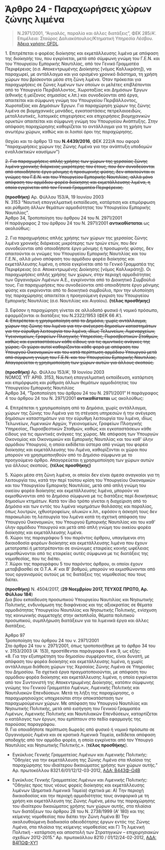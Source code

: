 # Άρθρο 24 - Παραχωρήσεις χώρων ζώνης λιμένα

>Ν.2971/2001, “Αιγιαλός, παραλία και άλλες διατάξεις”, ΦΕΚ 285/A'. Επιμέλεια: Σταύρος Δαλιακόπουλος/Κτηματική Υπηρεσία Λέσβου. [Άδεια χρήσης GFDL](http://www.gnu.org/licenses/fdl.html).

1\. Επιτρέπεται ο φορέας διοίκησης και εκμετάλλευσης λιμένα με απόφαση της διοίκησής του, που εγκρίνεται, μετά από σύμφωνη γνώμη του Γ.Ε.Ν. και του Υπουργείου Εμπορικής Ναυτιλίας, από τον Γενικό Γραμματέα Περιφέρειας (σ.σ. Αποκεντρωμένης Διοίκησης [νόμος Καλλικράτη]), να παραχωρεί, με αντάλλαγμα και για ορισμένο χρονικό διάστημα, τη χρήση χώρων που βρίσκονται μέσα στη ζώνη λιμένα. Όταν πρόκειται για παραχωρήσεις σε ζώνες λιμένων των οποίων οι μελέτες επιβλέπονται από το Υπουργείο Περιβάλλοντος, Χωροταξίας και Δημόσιων Έργων (εθνικής ή μείζονος σημασίας κ.λπ.) και συνοδεύονται από έργα, απαιτείται και σύμφωνη γνώμη του Υπουργείου Περιβάλλοντος, Χωροταξίας και Δημόσιων Έργων. Για παραχώρηση χώρων της ζώνης λιμένα σε βιομηχανικές μονάδες, εγκαταστάσεις πετρελαιοειδών, μεταλλευτικές, λατομικές επιχειρήσεις και επιχειρήσεις βιομηχανικών ορυκτών απαιτείται και σύμφωνη γνώμη του Υπουργείου Ανάπτυξης. Στην απόφαση παραχώρησης καθορίζεται το αντάλλαγμα για τη χρήση των ανωτέρω χώρων, καθώς και οι λοιποί όροι της παραχώρησης.

(Ισχύει και το άρθρο 13 του **Ν.4439/2016**, ΦΕΚ 222/Α που αφορά "παραχωρήσεις χώρων της Ζώνης Λιμένα για την ανάπτυξη υποδομών εναλλακτικών καυσίμων")

~~2\. Για παραχωρήσεις απλής χρήσης των χώρων της χερσαίας ζώνης λιμένα χρονικής διάρκειας μικρότερης του έτους, που δεν συνοδεύονται από οποιοδήποτε έργο μόνιμης ή προσωρινής φύσης, δεν απαιτούνται οι γνώμες του Γ.Ε.Ν. και του Υπουργείου Εμπορικής Ναυτιλίας, αλλά μόνο απόφαση του αρμόδιου φορέα διοίκησης και εκμετάλλευσης λιμένα, η οποία εγκρίνεται από τον Γενικό Γραμματέα Περιφέρειας.~~  

**(προσθήκη)** Αρ. Φύλλου 153/Α, 19 Ιουνίου 2003  
Ν. 3153 “Ναυτική επαγγελματική εκπαίδευση, κατάρτιση και επιμόρφωση και ρύθμιση άλλων θεμάτων αρμοδιότητας του Υπουργείου Εμπορικής Ναυτιλίας”.  
Άρθρο 34, Τροποποίηση του άρθρου 24 του Ν. 2971/2001  
Η παράγραφος 2 του άρθρου 24 του Ν. 2971/2001 **αντικαθίσταται** ως ακολούθως:  

2\. Για παραχωρήσεις απλής χρήσης των χώρων της χερσαίας ζώνης λιμένα χρονικής διάρκειας μικρότερης των τριών ετών, που δεν συνοδεύονται από οποιοδήποτε έργο μόνιμης ή προσωρινής φύσης, δεν απαιτούνται οι γνώμες του Υπουργείου Εμπορικής Ναυτιλίας και του Γ.Ε.Ν., αλλά μόνο απόφαση του αρμόδιου φορέα διοίκησης και εκμετάλλευσης λιμένα, η οποία εγκρίνεται από το Γενικό Γραμματέα της Περιφέρειας (σ.σ. Αποκεντρωμένης Διοίκησης [νόμος Καλλικράτη]). Οι παραχωρήσεις απλής χρήσης των χώρων, στην περιοχή αρμοδιότητας των Οργανισμών Λιμένων Α.Ε., εγκρίνονται από το Διοικητικό Συμβούλιό τους. Για παραχωρήσεις που συνοδεύονται από οποιοδήποτε έργο μόνιμης φύσης και εγκρίνονται από το διοικητικό συμβούλιο, πριν την υλοποίηση της παραχώρησης απαιτείται η προηγούμενη έγκριση του Υπουργείου Εμπορικής Ναυτιλίας (σ.σ. Ναυτιλίας και Αιγαίου). **(τέλος προσθήκης)**

3\. Εφόσον η παραχώρηση γίνεται σε αλλοδαπό φυσικό ή νομικό πρόσωπο, εφαρμόζονται οι διατάξεις του Ν.2322/1953 (ΦΕΚ 66 Α').  
~~4\. Επιτρέπεται η χρησιμοποίηση από το Δημόσιο, χωρίς αντάλλαγμα, χώρων της ζώνης του λιμένα για την ανέγερση δημοσίων καταστημάτων για την εύρυθμη λειτουργία του λιμένα, ιδίως Τελωνείων, Λιμεναρχείων, Υγειονομείων, Γραφείων Πλοηγικής Υπηρεσίας, Πυροσβεστικών Σταθμών, καθώς και εγκαταστάσεων κάθε είδους για τις αμυντικές ανάγκες της χώρας. Οι χώροι αυτοί καθορίζονται κάθε φορά με απόφαση του Υπουργού Οικονομικών και του κατά περίπτωση αρμόδιου Υπουργού μετά από σύμφωνη γνώμη του Γ.Ε.Ν. και του Υπουργείου Εμπορικής Ναυτιλίας. Απαγορεύεται η χρησιμοποίηση των χώρων αυτών για άλλους σκοπούς.~~  

**(προσθήκη)** Αρ. Φύλλου 153/Α', 19 Ιουνίου 2003  
ΝΟΜΟΣ ΥΠ' ΑΡΙΘ. 3153, Ναυτική επαγγελματική εκπαίδευση, κατάρτιση και επιμόρφωση και ρύθμιση άλλων θεμάτων αρμοδιότητας του Υπουργείου Εμπορικής Ναυτιλίας    
Άρθρο 34, “Τροποποίηση του άρθρου 24 του Ν. 2971/2001” Η παράγραφος 4 του άρθρου 24 του Ν. 2971/2001 **αντικαθίσταται** ως ακολούθως:  

4\. Επιτρέπεται η χρησιμοποίηση από το Δημόσιο, χωρίς αντάλλαγμα, χώρων της ζώνης του Λιμένα για τη στέγαση υπηρεσιών ή την ανέγερση δημόσιων καταστημάτων για την εύρυθμη λειτουργία του λιμένα, ιδίως Τελωνείων, Λιμενικών Αρχών, Υγειονομείων, Γραφείων Πλοηγικής Υπηρεσίας, Πυροσβεστικών Σταθμών, καθώς και εγκαταστάσεων κάθε είδους για τις αμυντικές ανάγκες της χώρας. Με απόφαση των Υπουργών Οικονομίας και Οικονομικών και Εμπορικής Ναυτιλίας και του καθ' ύλην αρμόδιου Υπουργού, η οποία εκδίδεται ύστερα από γνώμη του φορέα διοίκησης και εκμετάλλευσης του Λιμένα, καθορίζονται οι χώροι που μπορούν να χρησιμοποιηθούν από το Δημόσιο σύμφωνα με το προηγούμενο άρθρο. Απαγορεύεται η χρησιμοποίηση των χώρων αυτών για άλλους σκοπούς. **(τέλος προσθήκης)**  

5\. Χώροι μέσα στη ζώνη λιμένα, οι οποίοι δεν είναι άμεσα αναγκαίοι για τη λειτουργία του, κατά την περί τούτου κρίση του Υπουργείου Οικονομικών και του Υπουργείου Εμπορικής Ναυτιλίας,  μετά από απλή γνώμη του οικείου φορέα διοίκησης και εκμετάλλευσης λιμένα, μπορούν να εκμισθώνονται από το Δημόσιο σύμφωνα με τις διατάξεις περί διοικήσεως δημοσίων κτημάτων. Κατά τον ίδιο τρόπο γίνεται η διαχείριση από το Δημόσιο και των εντός του λιμένα νομημάτων θαλάσσης και παραλίας, όπως λουτρών, ιχθυοτροφείων, αλυκών κ.λπ., εφόσον η άσκησή τους δεν παρακωλύει τη λειτουργία του λιμένα κατά τη σχετική απόφαση του Υπουργού Οικονομικών, του Υπουργού Εμπορικής Ναυτιλίας και του καθ' ύλην αρμόδιου Υπουργού και μετά από απλή γνώμη του οικείου φορέα διοίκησης και εκμετάλλευσης λιμένα.  
6\. Χώροι της παραγράφου 5 του παρόντος άρθρου, υπαγόμενοι στη δικαιοδοσία φορέων διοίκησης και εκμετάλλευσης λιμένα που έχουν μετατραπεί ή μετατρέπονται σε ανώνυμες εταιρείες κοινής ωφέλειας εκμισθώνονται από τις εταιρείες αυτές σύμφωνα με τις διατάξεις της νομοθεσίας, που τις διέπει.  
7\. Χώροι της παραγράφου 5 του παρόντος άρθρου, οι οποίοι έχουν μεταβιβασθεί σε Ο.Τ.Α. A' και B' βαθμού, μπορούν να εκμισθώνονται από τους οργανισμούς αυτούς με τις διατάξεις της νομοθεσίας που τους διέπει.  

**(προσθήκη)**
N. 4504/2017, (**29 Νοεμβρίου 2017, ΤΕΥΧΟΣ  ΠΡΩΤΟ, Αρ. Φύλλου 184**)  
Δια βίου εκπαίδευση προσωπικού Υπουργείου Ναυτιλίας και Νησιωτικής Πολιτικής, ενδυνάμωση της διαφάνειας και της αξιοκρατίας σε θέματα αρμοδιότητας Υπουργείου Ναυτιλίας και Νησιωτικής Πολιτικής, ενίσχυση της κοινωνικής συμμετοχής στην ακτοπλοΐα, θέματα πολιτικού προσωπικού, συμπλήρωση διατάξεων για τα λιμενικά έργα και άλλες διατάξεις. 

Άρθρο 97  
Τροποποίηση του άρθρου 24 του ν. 2971/2001  
Στο άρθρο 24 του ν. 2971/2001, όπως τροποποιήθηκε με το άρθρο 34 του ν. 3153/2003 (Α΄ 153), προστίθενται παράγραφοι 8 και 9, ως εξής:  
«8. Για την εξυπηρέτηση του δημοσίου συμφέροντος, είναι δυνατή, με απόφαση του φορέα διοίκησης και εκμετάλλευσης λιμένα, η χωρίς αντάλλαγμα διάθεση χώρων της Χερσαίας Ζώνης Λιμένα σε Υπηρεσίες του Δημοσίου. Τα σχετικά έργα πραγματοποιούνται, με απόφαση του αρμόδιου φορέα διοίκησης και εκμετάλλευσης λιμένα, η οποία εγκρίνεται από τον Συντονιστή της Αποκεντρωμένης Διοίκησης, κατόπιν σύμφωνης γνώμης του Γενικού Γραμματέα Λιμένων, Λιμενικής Πολιτικής και Ναυτιλιακών Επενδύσεων. Μετά τη λήξη της παραχώρησης, ο παραχωρησιούχος υποχρεούται στην αποκατάσταση των παραχωρούμενων χώρων. Με απόφαση του Υπουργού Ναυτιλίας και Νησιωτικής Πολιτικής, μετά από εισήγηση του Γενικού Γραμματέα Λιμένων, Λιμενικής Πολιτικής και Ναυτιλιακών Επενδύσεων, καταρτίζεται ο κατάλογος των έργων, που εμπίπτουν στο πεδίο εφαρμογής της παρούσας παραγράφου.  
9. Για οποιαδήποτε περίπτωση δωρεάς από φυσικό ή νομικό πρόσωπο σε Οργανισμούς Λιμένα και σε κρατικά Λιμενικά Ταμεία, εκδίδεται απόφαση αποδοχής από τον αρμόδιο φορέα, η οποία εγκρίνεται από τον Υπουργό Ναυτιλίας και Νησιωτικής Πολιτικής.». (**τέλος προσθήκης**).

- Εγκύκλιος Γενικής Γραμματείας Λιμένων και Λιμενικής Πολιτικής: "Οδηγίες για την εκμετάλλευση της Ζώνης Λιμένα στα πλαίσια της παραχώρησης του ιδιαίτερου δικαιώματος χρήσης των χώρων αυτής." Αρ. πρωτοκόλλου 8321.6/01/12/12-03-2012, [ΑΔΑ:  Β443Φ-Ω4Β](https://diavgeia.gov.gr/decision/view/Β443Φ-Ω4Β)  

- Εγκύκλιος Γενικής Γραμματείας Λιμένων και Λιμενικής Πολιτικής: "Οδηγίες προς τους νέους φορείς διοίκησης και εκμετάλλευσης λιμένων (Δημοτικά Λιμενικά Ταμεία) σχετικά με: Α) Tην περιοχή δικαιοδοσίας και την περιοχή αρμοδιότητας τους αναφορικά με τη χρήση και εκμετάλλευση της Ζώνης Λιμένα, μέσω της παραχώρησης του ιδιαίτερου δικαιώματος χρήσης των χώρων αυτής, στα πλαίσια των διατάξεων του άρθρου 28 του Ν. 2738/1999 (Α' 180) και της κείμενης νομοθεσίας που διέπει την Ζώνη Λιμένα Β) Την ακολουθούμενη διαδικασία αδειοδότησης έργων εντός της Ζώνης Λιμένα, στα πλαίσια της κείμενης νομοθεσίας και Γ) Τη λιμενική Πολιτική - κατάρτιση και αποστολή των Στρατηγικών – επιχειρησιακών σχεδίων 2012-2015." Αρ. πρωτοκόλλου 8210 / 01/12/24-02-2012, [ΑΔΑ: Β4ΠΩΦ-ΧΥ1](https://diavgeia.gov.gr/decision/view/Β4ΠΩΦ-ΧΥ1)  


